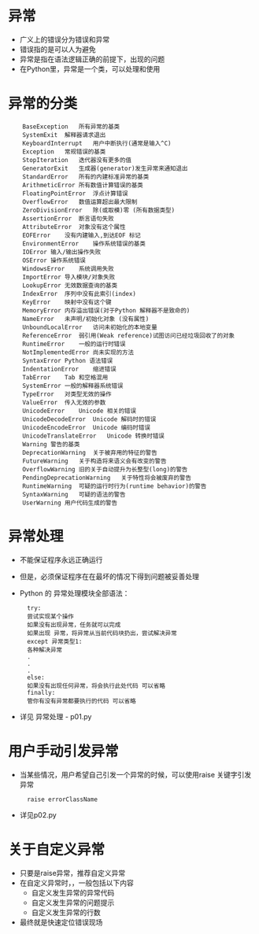 # 异常
- 广义上的错误分为错误和异常
- 错误指的是可以人为避免
- 异常是指在语法逻辑正确的前提下，出现的问题
- 在Python里，异常是一个类，可以处理和使用
# 异常的分类

        BaseException	所有异常的基类
        SystemExit	解释器请求退出
        KeyboardInterrupt	用户中断执行(通常是输入^C)
        Exception	常规错误的基类
        StopIteration	迭代器没有更多的值
        GeneratorExit	生成器(generator)发生异常来通知退出
        StandardError	所有的内建标准异常的基类
        ArithmeticError	所有数值计算错误的基类
        FloatingPointError	浮点计算错误
        OverflowError	数值运算超出最大限制
        ZeroDivisionError	除(或取模)零 (所有数据类型)
        AssertionError	断言语句失败
        AttributeError	对象没有这个属性
        EOFError	没有内建输入,到达EOF 标记
        EnvironmentError	操作系统错误的基类
        IOError	输入/输出操作失败
        OSError	操作系统错误
        WindowsError	系统调用失败
        ImportError	导入模块/对象失败
        LookupError	无效数据查询的基类
        IndexError	序列中没有此索引(index)
        KeyError	映射中没有这个键
        MemoryError	内存溢出错误(对于Python 解释器不是致命的)
        NameError	未声明/初始化对象 (没有属性)
        UnboundLocalError	访问未初始化的本地变量
        ReferenceError	弱引用(Weak reference)试图访问已经垃圾回收了的对象
        RuntimeError	一般的运行时错误
        NotImplementedError	尚未实现的方法
        SyntaxError	Python 语法错误
        IndentationError	缩进错误
        TabError	Tab 和空格混用
        SystemError	一般的解释器系统错误
        TypeError	对类型无效的操作
        ValueError	传入无效的参数
        UnicodeError	Unicode 相关的错误
        UnicodeDecodeError	Unicode 解码时的错误
        UnicodeEncodeError	Unicode 编码时错误
        UnicodeTranslateError	Unicode 转换时错误
        Warning	警告的基类
        DeprecationWarning	关于被弃用的特征的警告
        FutureWarning	关于构造将来语义会有改变的警告
        OverflowWarning	旧的关于自动提升为长整型(long)的警告
        PendingDeprecationWarning	关于特性将会被废弃的警告
        RuntimeWarning	可疑的运行时行为(runtime behavior)的警告
        SyntaxWarning	可疑的语法的警告
        UserWarning	用户代码生成的警告
# 异常处理
- 不能保证程序永远正确运行
- 但是，必须保证程序在在最坏的情况下得到问题被妥善处理
- Python 的 异常处理模块全部语法：

        try:
        尝试实现某个操作
        如果没有出现异常，任务就可以完成
        如果出现 异常，将异常从当前代码块扔出，尝试解决异常
        except 异常类型1:
        各种解决异常
        .
        .
        .
        else:
        如果没有出现任何异常，将会执行此处代码 可以省略
        finally:
        管你有没有异常都要执行的代码 可以省略
- 详见 异常处理 - p01.py
# 用户手动引发异常
- 当某些情况，用户希望自己引发一个异常的时候，可以使用raise 关键字引发异常

        raise errorClassName
- 详见p02.py
# 关于自定义异常
- 只要是raise异常，推荐自定义异常
- 在自定义异常时，，一般包括以下内容
    - 自定义发生异常的异常代码
    - 自定义发生异常的问题提示
    - 自定义发生异常的行数
 - 最终就是快速定位错误现场
